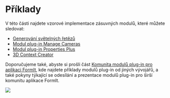# Příklady

V této části najdete vzorové implementace zásuvných modulů, které můžete sledovat:

* [Generování světelných řetězů](generate-string-lights.md)
* [Modul plug-in Manage Cameras](manage-cameras-plugin.md)
* [Modul plug-in Properties Plus](properties-plus-plugin.md)
* [3D Context Creator](3d-context-creator.md)

Doporučujeme také, abyste si prošli část [Komunita modulů plug-in pro aplikaci FormIt](formit-plugin-community.md), kde najdete příklady modulů plug-in od jiných vývojářů, a také pokyny týkající se odesílání a prezentace modulů plug-in pro širší komunitu aplikace FormIt.

![](<../../.gitbook/assets/g6 (2).gif>)
